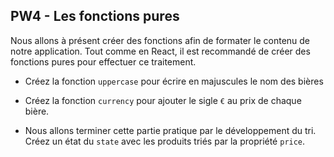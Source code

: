 ## PW4 - Les fonctions pures

Nous allons à présent créer des fonctions afin de formater le contenu de notre application.
Tout comme en React, il est recommandé de créer des fonctions pures pour effectuer ce traitement.

* Créez la fonction `uppercase` pour écrire en majuscules le nom des bières

* Créez la fonction `currency` pour ajouter le sigle `€` au prix de chaque bière.

* Nous allons terminer cette partie pratique par le développement du tri. Créez un état du `state` avec les produits triés par la propriété `price`.
